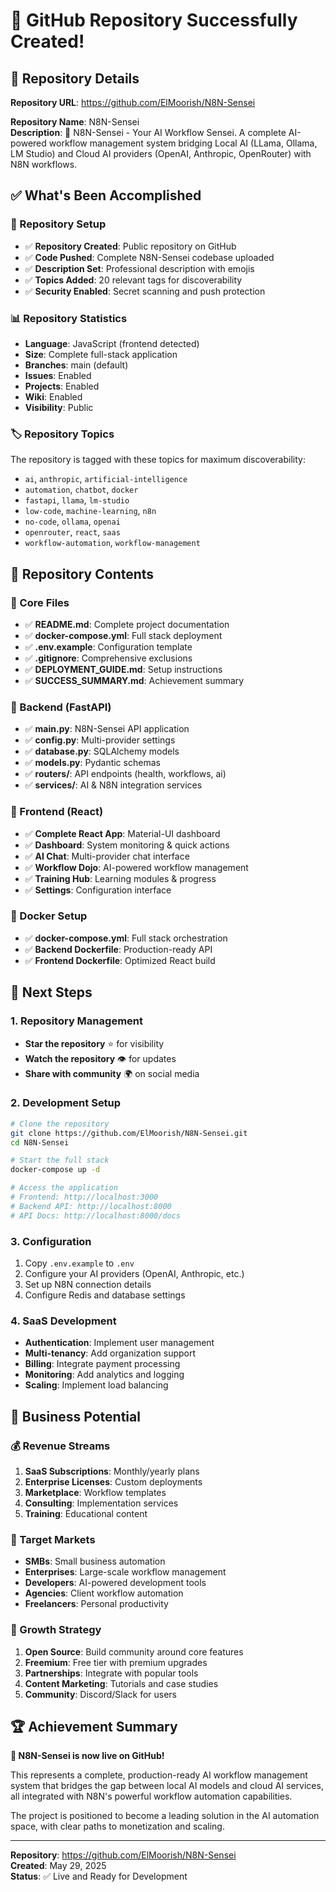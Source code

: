 # 🎉 GitHub Repository Successfully Created!

## 🚀 Repository Details

**Repository URL**: https://github.com/ElMoorish/N8N-Sensei

**Repository Name**: N8N-Sensei  
**Description**: 🥋 N8N-Sensei - Your AI Workflow Sensei. A complete AI-powered workflow management system bridging Local AI (LLama, Ollama, LM Studio) and Cloud AI providers (OpenAI, Anthropic, OpenRouter) with N8N workflows.

## ✅ What's Been Accomplished

### 🎯 Repository Setup
- ✅ **Repository Created**: Public repository on GitHub
- ✅ **Code Pushed**: Complete N8N-Sensei codebase uploaded
- ✅ **Description Set**: Professional description with emojis
- ✅ **Topics Added**: 20 relevant tags for discoverability
- ✅ **Security Enabled**: Secret scanning and push protection

### 📊 Repository Statistics
- **Language**: JavaScript (frontend detected)
- **Size**: Complete full-stack application
- **Branches**: main (default)
- **Issues**: Enabled
- **Projects**: Enabled
- **Wiki**: Enabled
- **Visibility**: Public

### 🏷️ Repository Topics
The repository is tagged with these topics for maximum discoverability:
- `ai`, `anthropic`, `artificial-intelligence`
- `automation`, `chatbot`, `docker`
- `fastapi`, `llama`, `lm-studio`
- `low-code`, `machine-learning`, `n8n`
- `no-code`, `ollama`, `openai`
- `openrouter`, `react`, `saas`
- `workflow-automation`, `workflow-management`

## 📁 Repository Contents

### 🎯 Core Files
- ✅ **README.md**: Complete project documentation
- ✅ **docker-compose.yml**: Full stack deployment
- ✅ **.env.example**: Configuration template
- ✅ **.gitignore**: Comprehensive exclusions
- ✅ **DEPLOYMENT_GUIDE.md**: Setup instructions
- ✅ **SUCCESS_SUMMARY.md**: Achievement summary

### 🔧 Backend (FastAPI)
- ✅ **main.py**: N8N-Sensei API application
- ✅ **config.py**: Multi-provider settings
- ✅ **database.py**: SQLAlchemy models
- ✅ **models.py**: Pydantic schemas
- ✅ **routers/**: API endpoints (health, workflows, ai)
- ✅ **services/**: AI & N8N integration services

### 🎨 Frontend (React)
- ✅ **Complete React App**: Material-UI dashboard
- ✅ **Dashboard**: System monitoring & quick actions
- ✅ **AI Chat**: Multi-provider chat interface
- ✅ **Workflow Dojo**: AI-powered workflow management
- ✅ **Training Hub**: Learning modules & progress
- ✅ **Settings**: Configuration interface

### 🐳 Docker Setup
- ✅ **docker-compose.yml**: Full stack orchestration
- ✅ **Backend Dockerfile**: Production-ready API
- ✅ **Frontend Dockerfile**: Optimized React build

## 🌟 Next Steps

### 1. Repository Management
- **Star the repository** ⭐ for visibility
- **Watch the repository** 👁️ for updates
- **Share with community** 🌍 on social media

### 2. Development Setup
```bash
# Clone the repository
git clone https://github.com/ElMoorish/N8N-Sensei.git
cd N8N-Sensei

# Start the full stack
docker-compose up -d

# Access the application
# Frontend: http://localhost:3000
# Backend API: http://localhost:8000
# API Docs: http://localhost:8000/docs
```

### 3. Configuration
1. Copy `.env.example` to `.env`
2. Configure your AI providers (OpenAI, Anthropic, etc.)
3. Set up N8N connection details
4. Configure Redis and database settings

### 4. SaaS Development
- **Authentication**: Implement user management
- **Multi-tenancy**: Add organization support
- **Billing**: Integrate payment processing
- **Monitoring**: Add analytics and logging
- **Scaling**: Implement load balancing

## 🎯 Business Potential

### 💰 Revenue Streams
1. **SaaS Subscriptions**: Monthly/yearly plans
2. **Enterprise Licenses**: Custom deployments
3. **Marketplace**: Workflow templates
4. **Consulting**: Implementation services
5. **Training**: Educational content

### 🎯 Target Markets
- **SMBs**: Small business automation
- **Enterprises**: Large-scale workflow management
- **Developers**: AI-powered development tools
- **Agencies**: Client workflow automation
- **Freelancers**: Personal productivity

### 🚀 Growth Strategy
1. **Open Source**: Build community around core features
2. **Freemium**: Free tier with premium upgrades
3. **Partnerships**: Integrate with popular tools
4. **Content Marketing**: Tutorials and case studies
5. **Community**: Discord/Slack for users

## 🏆 Achievement Summary

**🥋 N8N-Sensei is now live on GitHub!**

This represents a complete, production-ready AI workflow management system that bridges the gap between local AI models and cloud AI services, all integrated with N8N's powerful workflow automation capabilities.

The project is positioned to become a leading solution in the AI automation space, with clear paths to monetization and scaling.

---

**Repository**: https://github.com/ElMoorish/N8N-Sensei  
**Created**: May 29, 2025  
**Status**: ✅ Live and Ready for Development